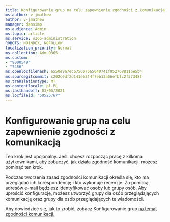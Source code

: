 ```yaml
---
title: Konfigurowanie grup na celu zapewnienie zgodności z komunikacją
ms.author: v-jmathew
author: v-jmathew
manager: dansimp
ms.audience: Admin
ms.topic: article
ms.service: o365-administration
ROBOTS: NOINDEX, NOFOLLOW
localization_priority: Normal
ms.collection: Adm_O365
ms.custom:
- "9000549"
- "7456"
ms.openlocfilehash: 6550e9a7ec675607565640741f9527688116e5b4
ms.sourcegitcommit: c202c0df2d141e63f4f7eb13a56efbfc2f57348f
ms.translationtype: MT
ms.contentlocale: pl-PL
ms.lasthandoff: 03/05/2021
ms.locfileid: "50525767"
---
```

# <a name="set-up-groups-for-communication-compliance"></a>Konfigurowanie grup na celu zapewnienie zgodności z komunikacją

Ten krok jest opcjonalny. Jeśli chcesz rozpocząć pracę z kilkoma użytkownikami, aby zobaczyć, jak działa zgodność komunikacji, możesz pominąć ten krok.  
  
Podczas tworzenia zasad zgodności komunikacji określa się, kto ma przeglądać ich korespondencję i kto wykonuje recenzje. Za pomocą adresów e-mail będziesz identyfikować osoby lub grupy osób. Aby uprościć konfigurację, możesz utworzyć grupy dla osób przeglądających komunikację oraz grupy dla osób przeglądających te wiadomości.  
  
Aby dowiedzieć się, jak to zrobić, zobacz Konfigurowanie grup [na temat zgodności komunikacji.](https://go.microsoft.com/fwlink/?linkid=2129594)
